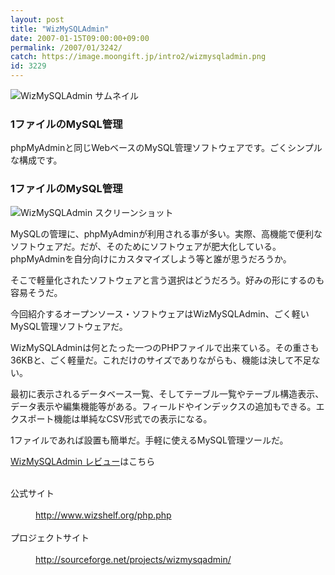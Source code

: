 ```yaml
---
layout: post
title: "WizMySQLAdmin"
date: 2007-01-15T09:00:00+09:00
permalink: /2007/01/3242/
catch: https://image.moongift.jp/intro2/wizmysqladmin.png
id: 3229
---
```

 ![WizMySQLAdmin サムネイル](https://image.moongift.jp/intro2/wizmysqladmin.t.png "WizMySQLAdmin サムネイル")
  

### 1ファイルのMySQL管理
  
phpMyAdminと同じWebベースのMySQL管理ソフトウェアです。ごくシンプルな構成です。  
<!--more-->  

### 1ファイルのMySQL管理
  

![WizMySQLAdmin スクリーンショット](https://image.moongift.jp/intro2/wizmysqladmin.png "WizMySQLAdmin スクリーンショット")

  

MySQLの管理に、phpMyAdminが利用される事が多い。実際、高機能で便利なソフトウェアだ。だが、そのためにソフトウェアが肥大化している。phpMyAdminを自分向けにカスタマイズしよう等と誰が思うだろうか。

  

そこで軽量化されたソフトウェアと言う選択はどうだろう。好みの形にするのも容易そうだ。

  

今回紹介するオープンソース・ソフトウェアはWizMySQLAdmin、ごく軽いMySQL管理ソフトウェアだ。

  

WizMySQLAdminは何とたった一つのPHPファイルで出来ている。その重さも36KBと、ごく軽量だ。これだけのサイズでありながらも、機能は決して不足ない。

  

最初に表示されるデータベース一覧、そしてテーブル一覧やテーブル構造表示、データ表示や編集機能等がある。フィールドやインデックスの追加もできる。エクスポート機能は単純なCSV形式での表示になる。

  

1ファイルであれば設置も簡単だ。手軽に使えるMySQL管理ツールだ。

  

[WizMySQLAdmin レビュー](http://oss.moongift.jp/review/i-3255.html)はこちら

  
<dl>
<br><dt>公式サイト</dt>
<br><dd><a href="http://www.wizshelf.org/php.php" target="_blank">http://www.wizshelf.org/php.php</a></dd>
<br><dt>プロジェクトサイト</dt>
<br><dd><a href="http://sourceforge.net/projects/wizmysqadmin/" target="_blank">http://sourceforge.net/projects/wizmysqadmin/</a></dd>
<br>
</dl>